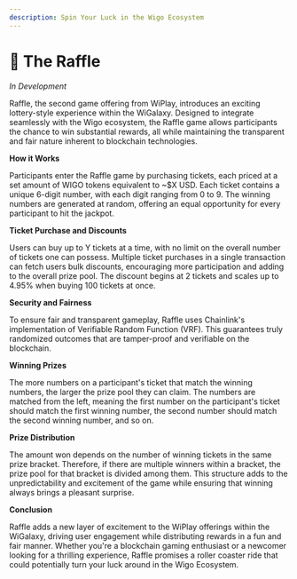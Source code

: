 ```yaml
---
description: Spin Your Luck in the Wigo Ecosystem
---
```


# 🎲 The Raffle

_In Development_

Raffle, the second game offering from WiPlay, introduces an exciting lottery-style experience within the WiGalaxy. Designed to integrate seamlessly with the Wigo ecosystem, the Raffle game allows participants the chance to win substantial rewards, all while maintaining the transparent and fair nature inherent to blockchain technologies.



**How it Works**

Participants enter the Raffle game by purchasing tickets, each priced at a set amount of WIGO tokens equivalent to \~$X USD. Each ticket contains a unique 6-digit number, with each digit ranging from 0 to 9. The winning numbers are generated at random, offering an equal opportunity for every participant to hit the jackpot.



**Ticket Purchase and Discounts**

Users can buy up to Y tickets at a time, with no limit on the overall number of tickets one can possess. Multiple ticket purchases in a single transaction can fetch users bulk discounts, encouraging more participation and adding to the overall prize pool. The discount begins at 2 tickets and scales up to 4.95% when buying 100 tickets at once.



**Security and Fairness**

To ensure fair and transparent gameplay, Raffle uses Chainlink's implementation of Verifiable Random Function (VRF). This guarantees truly randomized outcomes that are tamper-proof and verifiable on the blockchain.



**Winning Prizes**

The more numbers on a participant's ticket that match the winning numbers, the larger the prize pool they can claim. The numbers are matched from the left, meaning the first number on the participant's ticket should match the first winning number, the second number should match the second winning number, and so on.



**Prize Distribution**

The amount won depends on the number of winning tickets in the same prize bracket. Therefore, if there are multiple winners within a bracket, the prize pool for that bracket is divided among them. This structure adds to the unpredictability and excitement of the game while ensuring that winning always brings a pleasant surprise.



**Conclusion**

Raffle adds a new layer of excitement to the WiPlay offerings within the WiGalaxy, driving user engagement while distributing rewards in a fun and fair manner. Whether you're a blockchain gaming enthusiast or a newcomer looking for a thrilling experience, Raffle promises a roller coaster ride that could potentially turn your luck around in the Wigo Ecosystem.

